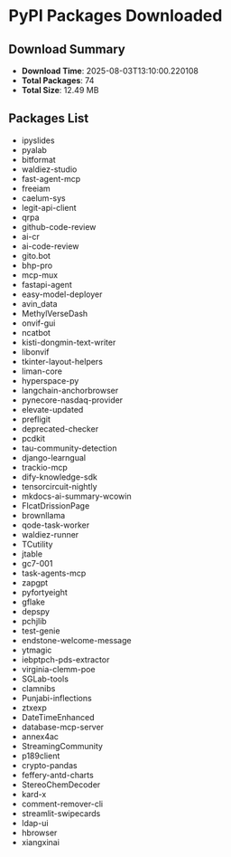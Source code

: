 # PyPI Packages Downloaded

## Download Summary
- **Download Time**: 2025-08-03T13:10:00.220108
- **Total Packages**: 74
- **Total Size**: 12.49 MB

## Packages List
- ipyslides
- pyalab
- bitformat
- waldiez-studio
- fast-agent-mcp
- freeiam
- caelum-sys
- legit-api-client
- qrpa
- github-code-review
- ai-cr
- ai-code-review
- gito.bot
- bhp-pro
- mcp-mux
- fastapi-agent
- easy-model-deployer
- avin_data
- MethylVerseDash
- onvif-gui
- ncatbot
- kisti-dongmin-text-writer
- libonvif
- tkinter-layout-helpers
- liman-core
- hyperspace-py
- langchain-anchorbrowser
- pynecore-nasdaq-provider
- elevate-updated
- prefligit
- deprecated-checker
- pcdkit
- tau-community-detection
- django-learngual
- trackio-mcp
- dify-knowledge-sdk
- tensorcircuit-nightly
- mkdocs-ai-summary-wcowin
- FlcatDrissionPage
- brownllama
- qode-task-worker
- waldiez-runner
- TCutility
- jtable
- gc7-001
- task-agents-mcp
- zapgpt
- pyfortyeight
- gflake
- depspy
- pchjlib
- test-genie
- endstone-welcome-message
- ytmagic
- iebptpch-pds-extractor
- virginia-clemm-poe
- SGLab-tools
- clamnibs
- Punjabi-inflections
- ztxexp
- DateTimeEnhanced
- database-mcp-server
- annex4ac
- StreamingCommunity
- p189client
- crypto-pandas
- feffery-antd-charts
- StereoChemDecoder
- kard-x
- comment-remover-cli
- streamlit-swipecards
- ldap-ui
- hbrowser
- xiangxinai
